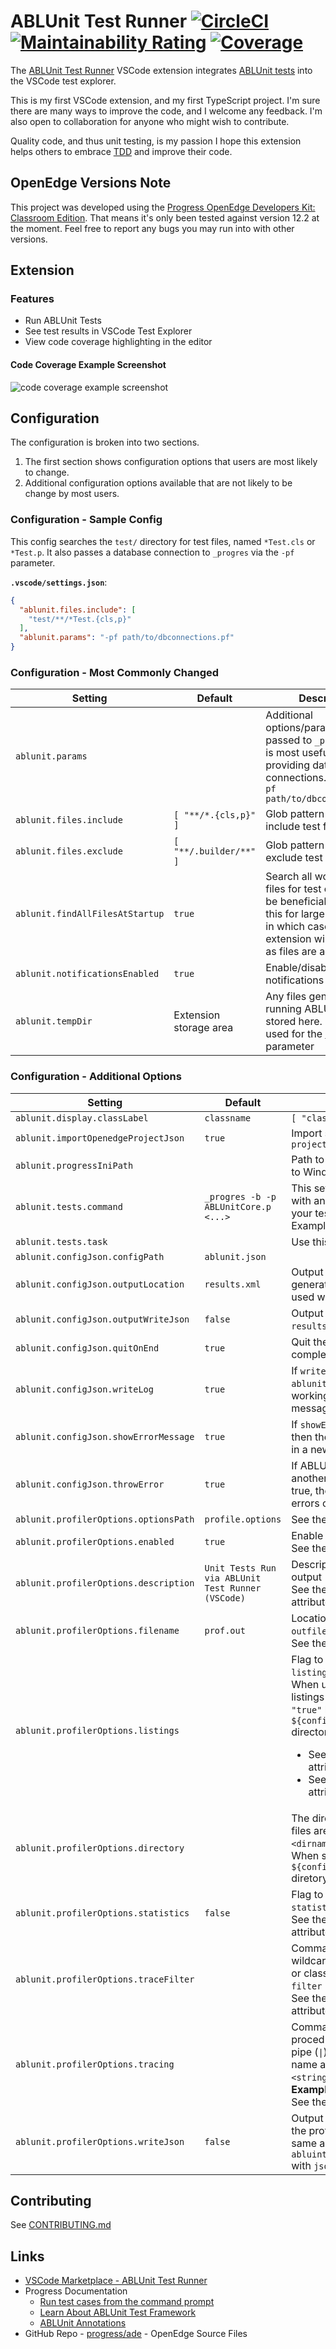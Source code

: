 # ABLUnit Test Runner [![CircleCI](https://img.shields.io/circleci/build/github/kenherring/ablunit-test-provider/main?logo=circleci)](https://dl.circleci.com/status-badge/redirect/gh/kenherring/ablunit-test-provider/tree/main) [![Maintainability Rating](https://sonarcloud.io/api/project_badges/measure?project=kenherring_ablunit-test-provider&metric=sqale_rating)](https://sonarcloud.io/summary/new_code?id=kenherring_ablunit-test-provider) [![Coverage](https://sonarcloud.io/api/project_badges/measure?project=kenherring_ablunit-test-provider&metric=coverage)](https://sonarcloud.io/summary/new_code?id=kenherring_ablunit-test-provider)

The [ABLUnit Test Runner](https://github.com/kenherring/ablunit-test-provider/) VSCode extension integrates [ABLUnit tests](https://docs.progress.com/bundle/openedge-developer-studio-help-122/page/Learn-About-ABLUnit-Test-Framework.html) into the VSCode test explorer.

This is my first VSCode extension, and my first TypeScript project. I'm sure there are many ways to improve the code, and I welcome any feedback.  I'm also open to collaboration for anyone who might wish to contribute.

Quality code, and thus unit testing, is my passion  I hope this extension helps others to embrace [TDD](https://en.wikipedia.org/wiki/Test-driven_development) and improve their code.

## OpenEdge Versions Note

This project was developed using the [Progress OpenEdge Developers Kit: Classroom Edition](https://www.progress.com/openedge/classroom-edition).  That means it's only been tested against version 12.2 at the moment.  Feel free to report any bugs you may run into with other versions.

## Extension

### Features

* Run ABLUnit Tests
* See test results in VSCode Test Explorer
* View code coverage highlighting in the editor

#### Code Coverage Example Screenshot

![code coverage example screenshot](https://github.com/kenherring/ablunit-test-provider/raw/main/docs/coverage.png)

## Configuration

The configuration is broken into two sections.

1.  The first section shows configuration options that users are most likely to change.
2.  Additional configuration options available that are not likely to be change by most users.

### Configuration - Sample Config

This config searches the `test/` directory for test files, named `*Test.cls` or `*Test.p`.  It also passes a database connection to `_progres` via the `-pf` parameter.

**`.vscode/settings.json`**:
```json
{
  "ablunit.files.include": [
    "test/**/*Test.{cls,p}"
  ],
  "ablunit.params": "-pf path/to/dbconnections.pf"
}
```

### Configuration - Most Commonly Changed

| Setting | Default | Description |
| --- | --- | --- |
| `ablunit.params` | | Additional options/parameters passed to `_progres`.  This is most useful for providing database connections. Example: `-pf path/to/dbconnections.pf` |
| `ablunit.files.include` | `[ "**/*.{cls,p}" ]` | Glob pattern array to include test files |
| `ablunit.files.exclude` | `[ "**/.builder/**" ]` | Glob pattern array to exclude test files |
| `ablunit.findAllFilesAtStartup` | `true` | Search all workspace files for test cases.  It may be beneficial to disable this for large workspaces, in which case the extension will find tests as files are accessed. |
| `ablunit.notificationsEnabled` | `true` | Enable/disable notifications |
| `ablunit.tempDir` | Extension storage area | Any files generated when running ABLUnit will be stored here.  It is also used for the [`-T`](https://docs.progress.com/bundle/openedge-startup-and-parameter-reference-122/page/Temporary-Directory-T.html) startup parameter |

### Configuration - Additional Options

| Setting | Default | Description |
| --- | --- | --- |
| `ablunit.display.classLabel` | `classname` | `[ "classname" \| "filename" ]` |
| `ablunit.importOpenedgeProjectJson` | `true` | Import settings from `openedge-project.json` |
| `ablunit.progressIniPath` | | Path to a `progress.ini` file.  Exclusive to Windows. |
| `ablunit.tests.command` | `_progres -b -p ABLUnitCore.p <...>` | This setting can be used to run tests with any existing shell command your tests are configured to run with.  Example: `ant test` |
| `ablunit.tests.task` | | Use this task to run tests via VSCode |
| `ablunit.configJson.configPath` | `ablunit.json` | |
| `ablunit.configJson.outputLocation` | `results.xml` | Output location for the xml generated by ABLUnit.  Typically used with `ablunit.tests.command` |
| `ablunit.configJson.outputWriteJson` | `false` | Output `results.json` version of `results.xml` after analysis |
| `ablunit.configJson.quitOnEnd` | `true` | Quit the session when the test run is complete |
| `ablunit.configJson.writeLog` | `true` | If `writeLog` is true then a log file, `ablunit.log` is created in the current working directory and writes error messages to that log file |
| `ablunit.configJson.showErrorMessage` | `true` | If `showErrorMessage` is set to true then the error messages is displayed in a new window |
| `ablunit.configJson.throwError` | `true` | If ABLUnit is used as a library inside another program, set `throwError` to true, the framework displays the errors occurred |
| `ablunit.profilerOptions.optionsPath` | `profile.options` | See the [`-profile`](https://docs.progress.com/bundle/openedge-startup-and-parameter-reference-122/page/Profiler-profile.html) startup parameter |
| `ablunit.profilerOptions.enabled` | `true` | Enable the profiler<br>See the [`PROFILER:ENABLED`](https://docs.progress.com/bundle/abl-reference/page/ENABLED-attribute.html) attribute |
| `ablunit.profilerOptions.description` | `Unit Tests Run via ABLUnit Test Runner (VSCode)` | Description assigned to the profiler output<br>See the [`PROFILER:DESCRIPTION`](https://docs.progress.com/bundle/abl-reference/page/DESCRIPTION-attribute.html) attribute |
| `ablunit.profilerOptions.filename` | `prof.out` | Location of the profiler results (`-outfile <outfile>`)<br>See the [`PROFILER:FILE-NAME`](https://docs.progress.com/bundle/abl-reference/page/FILE-NAME-attribute.html) attribute |
| `ablunit.profilerOptions.listings` |  | Flag to output debug listings (`-listings`)<br>When unset (default value) no listings will be output.  When set to `"true"` listings will be output to the `${config:ablunit.tempDir}/listings` directory.<br><ul><li>See the [`PROFILER:LISTINGS`](https://docs.progress.com/bundle/abl-reference/page/LISTINGS-attribute.html) attribute</li><li>See the [`PROFILER:DIRECTORY`](https://docs.progress.com/bundle/abl-reference/page/DIRECTORY-attribute.html) attribute</li></ul> |
| `ablunit.profilerOptions.directory` | | The directory to which the listings files are written (`-directory <dirname>`)<br>When set to blank or not set the `${config:ablunit.tempDir}/listings` diretory will be used.<br> |
| `ablunit.profilerOptions.statistics` | `false` | Flag to output statistics (`-statistics`)<br>See the [`PROFILER:STATISTICS`](https://docs.progress.com/bundle/abl-reference/page/STATISTICS-attribute.html) attribute |
| `ablunit.profilerOptions.traceFilter` | | Comma-separated string that uses wildcard matching for any procedure or class you want trace (`-trace-filter <string>`)<br>See the [`PROFILER:TRACE-FILTER`](https://docs.progress.com/bundle/abl-reference/page/TRACE-FILTER-attribute.html) attribute |
| `ablunit.profilerOptions.tracing` | | Comma-separated string of procedure and line number pairs. A pipe (`\|`) separates the procedure name and line number (`-tracing <string>`)<br>**Example**: `test1\|32,test2\|17`<br>See the [`PROFILER:TRACING`](https://docs.progress.com/bundle/abl-reference/page/TRACING-attribute.html) attribute |
| `ablunit.profilerOptions.writeJson` | `false` | Output a json formatted version of the profiler output.  Filepath is the same as `abluint.profilerOptions.filename` with `json` extension. |

## Contributing

See [CONTRIBUTING.md](.github/CONTRIBUTING.md)

## Links

* [VSCode Marketplace - ABLUnit Test Runner](https://marketplace.visualstudio.com/items?itemName=kherring.ablunit-test-provider)
* Progress Documentation
  * [Run test cases from the command prompt](https://docs.progress.com/bundle/openedge-developer-studio-help/page/Run-test-cases-from-the-command-prompt.html)
  * [Learn About ABLUnit Test Framework](https://docs.progress.com/bundle/openedge-developer-studio-help/page/Learn-About-ABLUnit-Test-Framework.html)
  * [ABLUnit Annotations](https://docs.progress.com/bundle/openedge-developer-studio-help/page/Annotations-supported-with-ABLUnit.html)
* GitHub Repo - [progress/ade](https://github.com/progress/ADE) - OpenEdge Source Files
